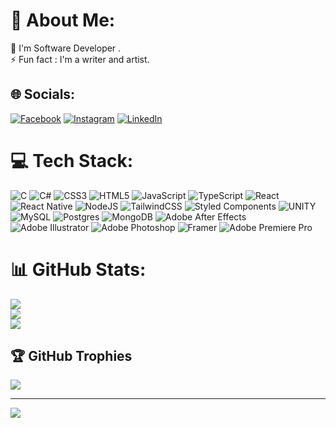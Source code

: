 # 💫 About Me: 
🔭 I'm Software Developer . <br>⚡ Fun fact : I'm a writer and artist.

## 🌐 Socials:
[![Facebook](https://img.shields.io/badge/Facebook-%231877F2.svg?logo=Facebook&logoColor=white)](https://www.facebook.com/zukakobakhidze/) [![Instagram](https://img.shields.io/badge/Instagram-%23E4405F.svg?logo=Instagram&logoColor=white)](https://www.instagram.com/zuka_kobakhidze/) [![LinkedIn](https://img.shields.io/badge/LinkedIn-%230077B5.svg?logo=linkedin&logoColor=white)](https://www.linkedin.com/in/zurab-kobakhidze-86425a115/) 

# 💻 Tech Stack:
![C](https://img.shields.io/badge/c-%2300599C.svg?style=flat&logo=c&logoColor=white) ![C#](https://img.shields.io/badge/c%23-%23239120.svg?style=flat&logo=c-sharp&logoColor=white) ![CSS3](https://img.shields.io/badge/css3-%231572B6.svg?style=flat&logo=css3&logoColor=white) ![HTML5](https://img.shields.io/badge/html5-%23E34F26.svg?style=flat&logo=html5&logoColor=white) ![JavaScript](https://img.shields.io/badge/javascript-%23323330.svg?style=flat&logo=javascript&logoColor=%23F7DF1E) ![TypeScript](https://img.shields.io/badge/typescript-%23007ACC.svg?style=flat&logo=typescript&logoColor=white) ![React](https://img.shields.io/badge/react-%2320232a.svg?style=flat&logo=react&logoColor=%2361DAFB) ![React Native](https://img.shields.io/badge/react_native-%2320232a.svg?style=flat&logo=react&logoColor=%2361DAFB) ![NodeJS](https://img.shields.io/badge/node.js-6DA55F?style=flat&logo=node.js&logoColor=white) ![TailwindCSS](https://img.shields.io/badge/tailwindcss-%2338B2AC.svg?style=flat&logo=tailwind-css&logoColor=white) ![Styled Components](https://img.shields.io/badge/styled--components-DB7093?style=flat&logo=styled-components&logoColor=white) ![UNITY](https://img.shields.io/badge/Unity-%2320232a.svg?style=flat&logo=unity&logoColor=white) ![MySQL](https://img.shields.io/badge/mysql-%2300f.svg?style=flat&logo=mysql&logoColor=white) ![Postgres](https://img.shields.io/badge/postgres-%23316192.svg?style=flat&logo=postgresql&logoColor=white) ![MongoDB](https://img.shields.io/badge/MongoDB-%234ea94b.svg?style=flat&logo=mongodb&logoColor=white) ![Adobe After Effects](https://img.shields.io/badge/Adobe%20After%20Effects-9999FF.svg?style=flat&logo=Adobe%20After%20Effects&logoColor=white) ![Adobe Illustrator](https://img.shields.io/badge/adobeillustrator-%23FF9A00.svg?style=flat&logo=adobeillustrator&logoColor=white) ![Adobe Photoshop](https://img.shields.io/badge/adobephotoshop-%2331A8FF.svg?style=flat&logo=adobephotoshop&logoColor=white) ![Framer](https://img.shields.io/badge/Framer-black?style=flat&logo=framer&logoColor=blue) ![Adobe Premiere Pro](https://img.shields.io/badge/Adobe%20Premiere%20Pro-9999FF.svg?style=flat&logo=Adobe%20Premiere%20Pro&logoColor=white)
# 📊 GitHub Stats:
![](https://github-readme-stats.vercel.app/api?username=ZurabKobakhidze&theme=dark&hide_border=false&include_all_commits=false&count_private=false)<br/>
![](https://github-readme-streak-stats.herokuapp.com/?user=ZurabKobakhidze&theme=dark&hide_border=false)<br/>
![](https://github-readme-stats.vercel.app/api/top-langs/?username=ZurabKobakhidze&theme=dark&hide_border=false&include_all_commits=false&count_private=false&layout=compact)

## 🏆 GitHub Trophies
![](https://github-profile-trophy.vercel.app/?username=ZurabKobakhidze&theme=radical&no-frame=false&no-bg=false&margin-w=4)


---
[![](https://visitcount.itsvg.in/api?id=ZurabKobakhidze&icon=0&color=0)](https://visitcount.itsvg.in)

<!-- Proudly created with GPRM ( https://gprm.itsvg.in ) -->
